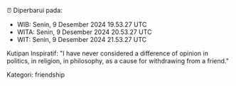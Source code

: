 ⏰ Diperbarui pada:
- WIB: Senin, 9 Desember 2024 19.53.27 UTC
- WITA: Senin, 9 Desember 2024 20.53.27 UTC
- WIT: Senin, 9 Desember 2024 21.53.27 UTC

Kutipan Inspiratif:
"I have never considered a difference of opinion in politics, in religion, in philosophy, as a cause for withdrawing from a friend."


Kategori: friendship

